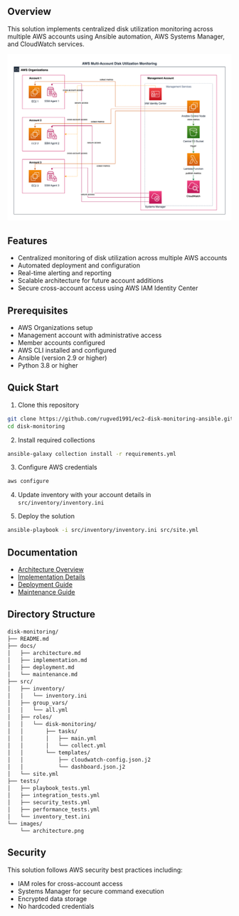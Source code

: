 ## Overview
This solution implements centralized disk utilization monitoring across multiple AWS accounts using Ansible automation, AWS Systems Manager, and CloudWatch services.

![AWS Multi-Account Monitoring Architecture](images/architecture.png)

## Features
- Centralized monitoring of disk utilization across multiple AWS accounts
- Automated deployment and configuration
- Real-time alerting and reporting
- Scalable architecture for future account additions
- Secure cross-account access using AWS IAM Identity Center

## Prerequisites
- AWS Organizations setup
- Management account with administrative access
- Member accounts configured
- AWS CLI installed and configured
- Ansible (version 2.9 or higher)
- Python 3.8 or higher

## Quick Start
1. Clone this repository
```bash
git clone https://github.com/rugved1991/ec2-disk-monitoring-ansible.git
cd disk-monitoring
```

2. Install required collections
```bash
ansible-galaxy collection install -r requirements.yml
```

3. Configure AWS credentials
```bash
aws configure
```

4. Update inventory with your account details in `src/inventory/inventory.ini`

5. Deploy the solution
```bash
ansible-playbook -i src/inventory/inventory.ini src/site.yml
```

## Documentation
- [Architecture Overview](docs/architecture.md)
- [Implementation Details](docs/implementation.md)
- [Deployment Guide](docs/deployment.md)
- [Maintenance Guide](docs/maintenance.md)

## Directory Structure
```plaintext
disk-monitoring/
├── README.md
├── docs/
│   ├── architecture.md
│   ├── implementation.md
│   ├── deployment.md
│   └── maintenance.md
├── src/
│   ├── inventory/
│   │   └── inventory.ini
│   ├── group_vars/
│   │   └── all.yml
│   ├── roles/
│   │   └── disk-monitoring/
│   │       ├── tasks/
│   │       │   ├── main.yml
│   │       │   └── collect.yml
│   │       └── templates/
│   │           ├── cloudwatch-config.json.j2
│   │           └── dashboard.json.j2
│   └── site.yml
├── tests/
│   ├── playbook_tests.yml
│   ├── integration_tests.yml
│   ├── security_tests.yml
│   ├── performance_tests.yml
│   └── inventory_test.ini
└── images/
    └── architecture.png

```

## Security
This solution follows AWS security best practices including:
- IAM roles for cross-account access
- Systems Manager for secure command execution
- Encrypted data storage
- No hardcoded credentials

